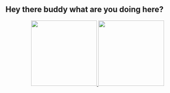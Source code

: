 ## Hey there buddy what are you doing here?
<div align="center">
  <a href="https://github.com/Elite-Carlson">
  <img height="180em" src="https://github-readme-stats.vercel.app/api?username=Elite-Carlson&show_icons=true&theme=dark&include_all_commits=true&count_private=true"/>
  <img height="180em" src="https://github-readme-stats.vercel.app/api/top-langs/?username=Elite-Carlson&layout=compact&langs_count=7&theme=dark&include_all_commits=true&count_private=true"/>
</div>
